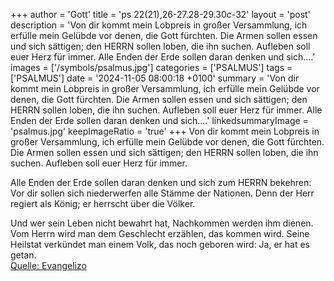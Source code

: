 +++
author = 'Gott'
title = 'ps 22(21),26-27.28-29.30c-32'
layout = 'post'
description = 'Von dir kommt mein Lobpreis in großer Versammlung,  ich erfülle mein Gelübde vor denen, die Gott fürchten. Die Armen sollen essen und sich sättigen;  den HERRN sollen loben, die ihn suchen.  Aufleben soll euer Herz für immer.  Alle Enden der Erde sollen daran denken  und sich....'
images = ['/symbols/psalmus.jpg']
categories = ['PSALMUS']
tags = ['PSALMUS']
date = '2024-11-05 08:00:18 +0100'
summary = 'Von dir kommt mein Lobpreis in großer Versammlung,  ich erfülle mein Gelübde vor denen, die Gott fürchten. Die Armen sollen essen und sich sättigen;  den HERRN sollen loben, die ihn suchen.  Aufleben soll euer Herz für immer.  Alle Enden der Erde sollen daran denken  und sich....'
linkedsummaryImage = 'psalmus.jpg'
keepImageRatio = 'true'
+++
Von dir kommt mein Lobpreis in großer Versammlung, 
ich erfülle mein Gelübde vor denen, die Gott fürchten.
Die Armen sollen essen und sich sättigen; 
den HERRN sollen loben, die ihn suchen. 
Aufleben soll euer Herz für immer.

Alle Enden der Erde sollen daran denken 
und sich zum HERRN bekehren: 
Vor dir sollen sich niederwerfen alle Stämme der Nationen.<!--more-->
Denn der Herr regiert als König;
er herrscht über die Völker.

Und wer sein Leben nicht bewahrt hat,
Nachkommen werden ihm dienen. 
Vom Herrn wird man dem Geschlecht erzählen, das kommen wird.
Seine Heilstat verkündet man einem Volk, das noch geboren wird: 
Ja, er hat es getan.<br> [Quelle: Evangelizo](https://evangeliumtagfuertag.org/DE/gospel)